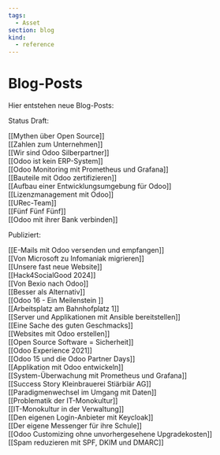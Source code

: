 ```yaml
---
tags:
  - Asset
section: blog
kind:
  - reference
---
```

# Blog-Posts

Hier entstehen neue Blog-Posts:

Status Draft:

[[Mythen über Open Source]]\
[[Zahlen zum Unternehmen]]\
[[Wir sind Odoo Silberpartner]]\
[[Odoo ist kein ERP-System]]\
[[Odoo Monitoring mit Prometheus und Grafana]]\
[[Bauteile mit Odoo zertifizieren]]\
[[Aufbau einer Entwicklungsumgebung für Odoo]]\
[[Lizenzmanagement mit Odoo]]\
[[URec-Team]]\
[[Fünf Fünf Fünf]]\
[[Odoo mit ihrer Bank verbinden]]

Publiziert:

[[E-Mails mit Odoo versenden und empfangen]]\
[[Von Microsoft zu Infomaniak migrieren]]\
[[Unsere fast neue Website]]\
[[Hack4SocialGood 2024]]\
[[Von Bexio nach Odoo]]\
[[Besser als Alternativ]]\
[[Odoo 16 - Ein Meilenstein ]]\
[[Arbeitsplatz am Bahnhofplatz 1]]\
[[Server und Applikationen mit Ansible bereitstellen]]\
[[Eine Sache des guten Geschmacks]]\
[[Websites mit Odoo erstellen]]\
[[Open Source Software = Sicherheit]]\
[[Odoo Experience 2021]]\
[[Odoo 15 und die Odoo Partner Days]]\
[[Applikation mit Odoo entwickeln]]\
[[System-Überwachung mit Prometheus und Grafana]]\
[[Success Story Kleinbrauerei Stiärbiär AG]]\
[[Paradigmenwechsel im Umgang mit Daten]]\
[[Problematik der IT-Monokultur]]\
[[IT-Monokultur in der Verwaltung]]\
[[Den eigenen Login-Anbieter mit Keycloak]]\
[[Der eigene Messenger für ihre Schule]]\
[[Odoo Customizing ohne unvorhergesehene Upgradekosten]]\
[[Spam reduzieren mit SPF, DKIM und DMARC]]